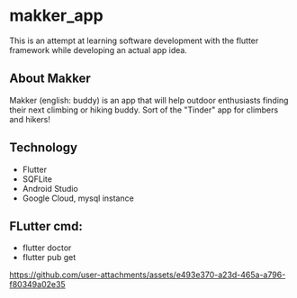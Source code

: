 # makker_app

This is an attempt at learning software development with the flutter framework while developing an actual app idea.

## About Makker
Makker (english: buddy) is an app that will help outdoor enthusiasts finding their next climbing or hiking buddy. Sort of the "Tinder" app for climbers and hikers!

## Technology
* Flutter
* SQFLite
* Android Studio
* Google Cloud, mysql instance

## FLutter cmd:
* flutter doctor
* flutter pub get


https://github.com/user-attachments/assets/e493e370-a23d-465a-a796-f80349a02e35

